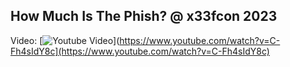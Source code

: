 ## How Much Is The Phish? @ x33fcon 2023

Video: [![Youtube Video](https://img.youtube.com/vi/C-Fh4sIdY8c/0.jpg)](https://www.youtube.com/watch?v=C-Fh4sIdY8c](https://www.youtube.com/watch?v=C-Fh4sIdY8c)

